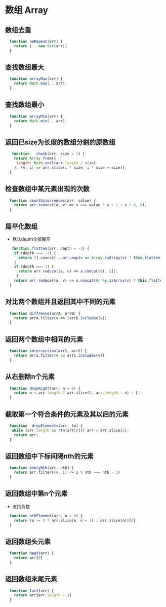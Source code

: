 # 数组 Array

## 数组去重
```javascript
  function noRepeat(arr) {
    return [...new Set(arr)]
  }
```

## 查找数组最大
```javascript
  function arrayMax(arr) {
    return Math.max(...arr);
  }
```

## 查找数组最小
```javascript
  function arrayMin(arr) {
    return Math.min(...arr);
  }
```

## 返回已size为长度的数组分割的原数组
```javascript
   function   chunk(arr, size = 1) {
    return Array.from({
     length: Math.ceil(arr.length / size)
    }, (v, i) => arr.slice(i * size, i * size + size));
  }
```

## 检查数组中某元素出现的次数
```javascript
  function countOccurrences(arr, value) {
    return arr.reduce((a, v) => v === value ? a + 1 : a + 0, 0);
  }
```

## 扁平化数组
- 默认depth全部展开
```javascript
   function flatten(arr, depth = -1) {
    if (depth === -1) {
      return [].concat(...arr.map(v => Array.isArray(v) ? this.flatten(v) : v))
    }
    if (depth === 1) {
      return arr.reduce((a, v) => a.concat(v), []);
     }
    return arr.reduce((a, v) => a.concat(Array.isArray(v) ? this.flatten(v, depth - 1) : v), [])
  }
```

## 对比两个数组并且返回其中不同的元素
```javascript
  function diffrence(arrA, arrB) {
    return arrA.filter(v => !arrB.includes(v))
  }
```

## 返回两个数组中相同的元素
```javascript
  function intersection(arr1, arr2) {
    return arr2.filter(v => arr1.includes(v))
  }
```

## 从右删除n个元素
```javascript
  function dropRight(arr, n = 0) {
    return n < arr.length ? arr.slice(0, arr.length - n) : [];
  }
```

## 截取第一个符合条件的元素及其以后的元素
```javascript
  function  dropElements(arr, fn) {
   while (arr.length && !fn(arr[0])) arr = arr.slice(1);
    return arr;
  }
```

## 返回数组中下标间隔nth的元素
```javascript
  function everyNth(arr, nth) {
    return arr.filter((v, i) => i % nth === nth - 1)
  }
```

## 返回数组中第n个元素
- 支持负数
```javascript
  function nthElement(arr, n = 0) {
    return (n >= 0 ? arr.slice(n, n + 1) : arr.slice(n))[0]
  }
```

## 返回数组头元素
```javascript
  function head(arr) {
    return arr[0]
  }
```

## 返回数组末尾元素
```javascript
  function last(arr) {
    return arr[arr.length - 1]
  }
```